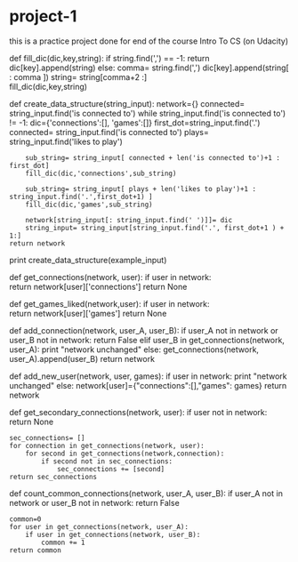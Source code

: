 # project-1
this is a practice project done for end of the course Intro To CS (on Udacity)

def fill_dic(dic,key,string):
    if string.find(',') == -1:
        return dic[key].append(string)
    else:
        comma= string.find(',')
        dic[key].append(string[ : comma ])
        string= string[comma+2 :]        
        fill_dic(dic,key,string)

def create_data_structure(string_input):
    network={}
    connected= string_input.find('is connected to')
    while string_input.find('is connected to') != -1:
        dic={'connections':[], 'games':[]}
        first_dot=string_input.find('.')
        connected= string_input.find('is connected to')
        plays= string_input.find('likes to play')
        
        sub_string= string_input[ connected + len('is connected to')+1 : first_dot]
        fill_dic(dic,'connections',sub_string)
        
        sub_string= string_input[ plays + len('likes to play')+1 : string_input.find('.',first_dot+1) ]
        fill_dic(dic,'games',sub_string)
            
        network[string_input[: string_input.find(' ')]]= dic
        string_input= string_input[string_input.find('.', first_dot+1 ) + 1:]
    return network

print create_data_structure(example_input)

def get_connections(network, user):
    if user in network:    
        return network[user]['connections']
	return None
   
def get_games_liked(network,user):
     if user in network:    
        return network[user]['games']
	return None
    
def add_connection(network, user_A, user_B):
    if user_A not in network or user_B not in network:
        return False
    elif user_B in get_connections(network, user_A):
        print "network unchanged"
    else:
	    get_connections(network, user_A).append(user_B)
    return network
 
 def add_new_user(network, user, games):
    if user in network:
        print "network unchanged"
    else:
        network[user]={"connections":[],"games": games}
    return network
    
def get_secondary_connections(network, user):
    if user not in network:
        return None
    
    sec_connections= []
    for connection in get_connections(network, user):
        for second in get_connections(network,connection):
            if second not in sec_connections: 
                sec_connections += [second] 
    return sec_connections
    
def count_common_connections(network, user_A, user_B):
    if user_A not in network or user_B not in network:
        return False
        
    common=0
    for user in get_connections(network, user_A):
        if user in get_connections(network, user_B):
            common += 1
    return common
    
 
